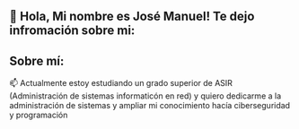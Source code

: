 ## 👋 Hola, Mi nombre es José Manuel! Te dejo infromación sobre mi:

## Sobre mí:


📫 Actualmente estoy estudiando un grado superior de ASIR (Administración de sistemas informaticón en red) y quiero dedicarme a la administración de sistemas y ampliar mi conocimiento hacía ciberseguridad y programación
<!--
**JoseLD93/JoseLD93** is a ✨ _special_ ✨ repository because its `README.md` (this file) appears on your GitHub profile.

Here are some ideas to get you started:

- 🔭 I’m currently working on ...
- 🌱 I’m currently learning ...
- 👯 I’m looking to collaborate on ...
- 🤔 I’m looking for help with ...
- 💬 Ask me about ...
- 📫 How to reach me: ...
- ⚡ Fun fact: ...
-->
